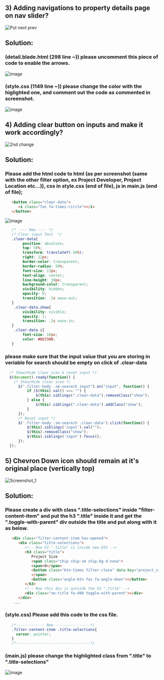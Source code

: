 
## 3) Adding navigations to property details page on nav slider? 

![Put next prev](https://user-images.githubusercontent.com/64412852/189857352-9e0be147-e146-4b8c-92f5-e685f747a876.png)

## Solution: 

### (detail.blade.html (298 line ~)) please uncomment this piece of code to enable the arrows.

![image](https://user-images.githubusercontent.com/64412852/189864506-193607a2-50b6-4898-9379-fc89b729b89d.png)

### (style.css (1149 line ~)) please change the color with the higlighted one, and comment out the code as commented in screenshot.

![image](https://user-images.githubusercontent.com/64412852/190113788-70c3e4d3-bc7d-474d-a3ea-07da0afa7d0d.png)

## 4) Adding clear button on inputs and make it work accordingly?

![2nd change](https://user-images.githubusercontent.com/64412852/190114585-2986e9e9-31e6-4dbf-bfaa-6f93291aaa62.png)

## Solution: 

### Please add the html code to html (as per screenshot (same with the other filter option, ex Project Developer, Project Location etc...)), css in style.css (end of file), js in main.js (end of file);

```html
   <button class="clear-data">
      <i class="fas fa-times-circle"></i>
   </button>
```
![image](https://user-images.githubusercontent.com/64412852/190117376-e1510f52-3e6f-4403-8f5d-bf65dd1ecf77.png)


```css
   /* ---- New ---- */
   /* Clear input Text  */
   .clear-data{
        position: absolute;
        top: 50%;
        transform: translateY(-50%);
        right: 12px;
        border-color: transparent;
        border-radius: 50%;
        font-size: 13px;
        text-align: center;
        line-height: 10px;
        background-color: transparent;
        visibility: hidden;
        opacity: 0;
        transition: .2s ease-out;
   }
    .clear-data.show{
        visibility: visible;
        opacity: 1;
        transition: .2s ease-in;
   }
    .clear-data i{
        font-size: 18px;
        color: #6b7380;
   }
```

### please make sure that the input value that you are storing in veriable for search should be empty on click of .clear-data

```js
  /* Show/Hide clear icon & reset input */
  $(document).ready(function() {
    /* Show/Hide clear icon */
      $(".filter-body .sm-searech input").on("input", function() {
          if ($(this).val() === "") {
              $(this).siblings(".clear-data").removeClass("show");
          } else {
              $(this).siblings(".clear-data").addClass("show");
          }
      });
      /* Reset input */
      $('.filter-body .sm-searech .clear-data').click(function() {
          $(this).siblings('input').val("");
          $(this).removeClass("show");
          $(this).siblings('input').focus();
      });
  });
```

## 5) Chevron Down icon should remain at it's original place (vertically top)

![Screenshot_1](https://user-images.githubusercontent.com/64412852/190575547-7fc3570c-9fc8-4ca2-aeff-255c8522f50e.png)

## Solution: 


### Please create a div with class ".title-selections" inside "filter-content-item" and put the h3 ".title" inside it and get the ".toggle-with-parent" div outside the title and put along with it as below.

```html 
   <div class="filter-content-item has-opened">
      <div class="title-selections">
         <!-- Now h3 ".title" is inside new DIV -->
         <h3 class="title">
            Project Size
            <span class="chip chip-sm chip-bg d-none">
            <span>0</span>
            <button class="btn-times filter-close" data-key="project_size"><i class="fas fa-times-circle"></i></button>
            </span> 
            <button class="angle-btn fas fa-angle-down"></button>
         </h3>
         <!-- Now this div is outside the h3 ".title" -->
         <div class="sm-title fw-400 toggle-with-parent"></div>
      </div>
    ...
```

### (style.css) Please add this code to the css file.

```css
   /*------------- New ----------------*/
   .filter-content-item .title-selections{
     cursor: pointer;
   }
   /*----------------------------------*/
```

### (main.js) please change the highlighted class from ".title" to ".title-selections"

![image](https://user-images.githubusercontent.com/64412852/190584450-41968f71-243d-45b7-9656-303f9b169027.png)
